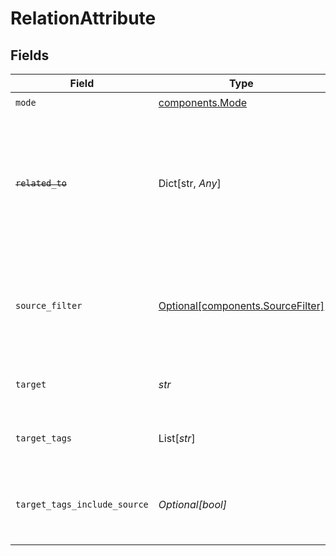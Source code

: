# RelationAttribute


## Fields

| Field                                                                                                                   | Type                                                                                                                    | Required                                                                                                                | Description                                                                                                             |
| ----------------------------------------------------------------------------------------------------------------------- | ----------------------------------------------------------------------------------------------------------------------- | ----------------------------------------------------------------------------------------------------------------------- | ----------------------------------------------------------------------------------------------------------------------- |
| `mode`                                                                                                                  | [components.Mode](../../models/shared/mode.md)                                                                          | :heavy_check_mark:                                                                                                      | N/A                                                                                                                     |
| ~~`related_to`~~                                                                                                        | Dict[str, *Any*]                                                                                                        | :heavy_minus_sign:                                                                                                      | : warning: ** DEPRECATED **: This will be removed in a future release, please migrate away from it as soon as possible. |
| `source_filter`                                                                                                         | [Optional[components.SourceFilter]](../../models/shared/sourcefilter.md)                                                | :heavy_minus_sign:                                                                                                      | A filter to identify which source entities to pick as relations from main entity                                        |
| `target`                                                                                                                | *str*                                                                                                                   | :heavy_check_mark:                                                                                                      | Target attribute to store the relation in                                                                               |
| `target_tags`                                                                                                           | List[*str*]                                                                                                             | :heavy_minus_sign:                                                                                                      | Relation tags (labels) to set for the stored relations                                                                  |
| `target_tags_include_source`                                                                                            | *Optional[bool]*                                                                                                        | :heavy_minus_sign:                                                                                                      | Include all relation tags (labels) present on the main entity relation                                                  |